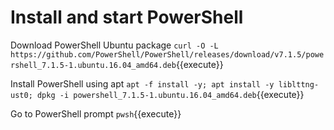 # Install and start PowerShell

Download PowerShell Ubuntu package
`curl -O -L https://github.com/PowerShell/PowerShell/releases/download/v7.1.5/powershell_7.1.5-1.ubuntu.16.04_amd64.deb`{{execute}}

Install PowerShell using apt
`apt -f install -y; apt install -y liblttng-ust0; dpkg -i powershell_7.1.5-1.ubuntu.16.04_amd64.deb`{{execute}}

Go to PowerShell prompt
`pwsh`{{execute}}

